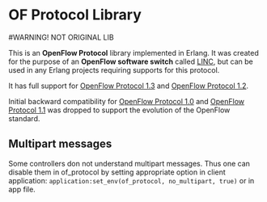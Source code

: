 OF Protocol Library
===================

#WARNING! NOT ORIGINAL LIB

This is an **OpenFlow Protocol** library implemented in Erlang. It was created
for the purpose of an **OpenFlow software switch** called [LINC][linc-repo], but
can be used in any Erlang projects requiring supports for this protocol.

It has full support for [OpenFlow Protocol 1.3][ofp4] and
[OpenFlow Protocol 1.2][ofp3].

Initial backward compatibility for [OpenFlow Protocol 1.0][ofp1] and
[OpenFlow Protocol 1.1][ofp2] was dropped to support the evolution of the
OpenFlow standard.

## Multipart messages ##

Some controllers don not understand multipart messages. Thus one can
disable them in of_protocol by setting appropriate option in client
application:
```application:set_env(of_protocol, no_multipart, true)```
or in app file.


[linc-repo]:
https://github.com/FlowForwarding/LINC-Switch
[ofp1]:
https://www.opennetworking.org/images/stories/downloads/specification/openflow-spec-v1.0.0.pdf
[ofp2]:
https://www.opennetworking.org/images/stories/downloads/specification/openflow-spec-v1.1.0.pdf 
[ofp3]:
https://www.opennetworking.org/images/stories/downloads/specification/openflow-spec-v1.2.pdf
[ofp4]:
https://www.opennetworking.org/images/stories/downloads/specification/openflow-spec-v1.3.1.pdf
